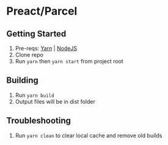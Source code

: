# Preact/Parcel
## Getting Started
1. Pre-reqs: [Yarn](https://yarnpkg.com) | [NodeJS](https://nodejs.org)
2. Clone repo
3. Run ```yarn``` then ```yarn start``` from project root

## Building
1. Run ```yarn build```
2. Output files will be in dist folder

## Troubleshooting
1. Run ```yarn clean``` to clear local cache and remove old builds
